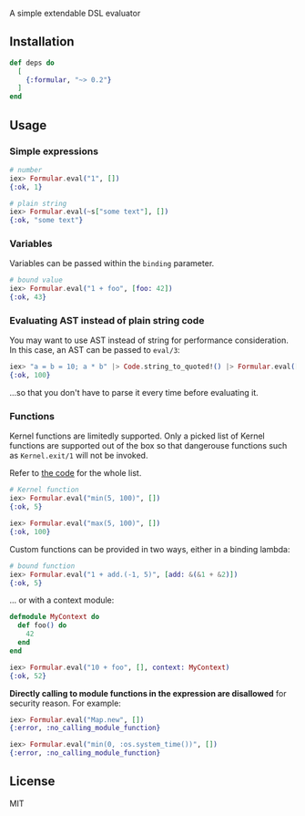 A simple extendable DSL evaluator

## Installation

```elixir
def deps do
  [
    {:formular, "~> 0.2"}
  ]
end
```

## Usage

### Simple expressions

```elixir
# number
iex> Formular.eval("1", [])
{:ok, 1}

# plain string
iex> Formular.eval(~s["some text"], [])
{:ok, "some text"}
```

### Variables

Variables can be passed within the `binding` parameter.

```elixir
# bound value
iex> Formular.eval("1 + foo", [foo: 42])
{:ok, 43}
```

### Evaluating AST instead of plain string code

You may want to use AST instead of string for performance consideration. In this case, an AST can be passed to `eval/3`:

```elixir
iex> "a = b = 10; a * b" |> Code.string_to_quoted!() |> Formular.eval([])
{:ok, 100}
```

...so that you don't have to parse it every time before evaluating it.

### Functions

Kernel functions are limitedly supported. Only a picked list of Kernel functions are supported out of the box so that dangerouse functions such as `Kernel.exit/1` will not be invoked.

Refer to [the code](https://github.com/qhwa/formular/blob/master/lib/formular.ex#L6) for the whole list.

```elixir
# Kernel function
iex> Formular.eval("min(5, 100)", [])
{:ok, 5}

iex> Formular.eval("max(5, 100)", [])
{:ok, 100}
```

Custom functions can be provided in two ways, either in a binding lambda:

```elixir
# bound function
iex> Formular.eval("1 + add.(-1, 5)", [add: &(&1 + &2)])
{:ok, 5}
```
... or with a context module:

```elixir
defmodule MyContext do
  def foo() do
    42
  end
end

iex> Formular.eval("10 + foo", [], context: MyContext)
{:ok, 52}
```

**Directly calling to module functions in the expression are disallowed** for security reason. For example:

```elixir
iex> Formular.eval("Map.new", [])
{:error, :no_calling_module_function}

iex> Formular.eval("min(0, :os.system_time())", [])
{:error, :no_calling_module_function}
```

## License

MIT
